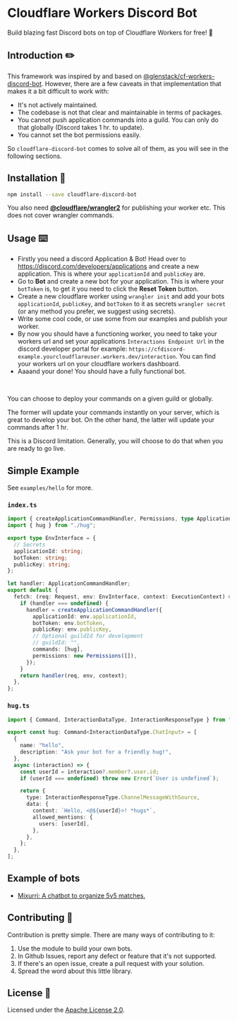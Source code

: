 # Cloudflare Workers Discord Bot

Build blazing fast Discord bots on top of Cloudflare Workers for free! :rocket:

## Introduction :pencil2:

This framework was inspired by and based on [@glenstack/cf-workers-discord-bot].
However, there are a few caveats in that implementation that makes it a bit difficult to work with:

- It's not actively maintained.
- The codebase is not that clear and maintainable in terms of packages.
- You cannot push application commands into a guild. You can only do that globally (Discord takes 1 hr. to update).
- You cannot set the bot permissions easily.

So `cloudflare-discord-bot` comes to solve all of them, as you will see in the following sections.

## Installation :electric_plug:

```bash
npm install --save cloudflare-discord-bot
```

You also need [**@cloudflare/wrangler2**](https://github.com/cloudflare/wrangler2) for publishing your worker etc. This does not cover wrangler commands.

## Usage :keyboard:

- Firstly you need a discord Application & Bot! Head over to https://discord.com/developers/applications and create a new application. This is where your `applicationId` and `publicKey` are.
- Go to **Bot** and create a new bot for your application. This is where your `botToken` is, to get it you need to click the **Reset Token** button.
- Create a new cloudflare worker using `wrangler init` and add your bots `applicationId`, `publicKey`, and `botToken` to it as secrets `wrangler secret` (or any method you prefer, we suggest using secrets).
- Write some cool code, or use some from our examples and publish your worker.
- By now you should have a functioning worker, you need to take your workers url and set your applications `Interactions Endpoint Url` in the discord developer portal for example: `https://cfdiscord-example.yourcloudflareuser.workers.dev/interaction`. You can find your workers url on your cloudflare workers dashboard.
- Aaaand your done! You should have a fully functional bot.

<br/>

You can choose to deploy your commands on a given guild or globally.

The former will update your commands instantly on your server, which is great to develop your bot.
On the other hand, the latter will update your commands after 1 hr.

This is a Discord limitation.
Generally, you will choose to do that when you are ready to go live.

## Simple Example

See `examples/hello` for more.

### `index.ts`

```ts
import { createApplicationCommandHandler, Permissions, type ApplicationCommandHandler } from "cloudflare-discord-bot";
import { hug } from "./hug";

export type EnvInterface = {
  // Secrets
  applicationId: string;
  botToken: string;
  publicKey: string;
};

let handler: ApplicationCommandHandler;
export default {
  fetch: (req: Request, env: EnvInterface, context: ExecutionContext) => {
    if (handler === undefined) {
      handler = createApplicationCommandHandler({
        applicationId: env.applicationId,
        botToken: env.botToken,
        publicKey: env.publicKey,
        // Optional guildId for development
        // guildId: "",
        commands: [hug],
        permissions: new Permissions([]),
      });
    }
    return handler(req, env, context);
  },
};
```

### `hug.ts`

```ts
import { Command, InteractionDataType, InteractionResponseType } from "cloudflare-discord-bot";

export const hug: Command<InteractionDataType.ChatInput> = [
  {
    name: "hello",
    description: "Ask your bot for a friendly hug!",
  },
  async (interaction) => {
    const userId = interaction?.member?.user.id;
    if (userId === undefined) throw new Error(`User is undefined`);

    return {
      type: InteractionResponseType.ChannelMessageWithSource,
      data: {
        content: `Hello, <@${userId}>! *hugs*`,
        allowed_mentions: {
          users: [userId],
        },
      },
    };
  },
];
```

## Example of bots

- [Mixurri: A chatbot to organize 5v5 matches.][mixurri]

## Contributing :handshake:

Contribution is pretty simple.
There are many ways of contributing to it:

1. Use the module to build your own bots.
2. In Github Issues, report any defect or feature that it's not supported.
3. If there's an open issue, create a pull request with your solution.
4. Spread the word about this little library.

## License :scroll:

Licensed under the [Apache License 2.0].

[@glenstack/cf-workers-discord-bot]: https://github.com/glenstack/glenstack/tree/master/packages/cf-workers-discord-bot
[apache license 2.0]: ./LICENSE
[mixurri]: https://github.com/alvgaona/mixurri.git
